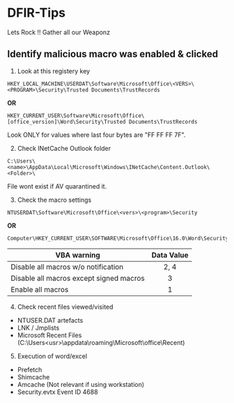 # DFIR-Tips
Lets Rock !! Gather all our Weaponz

## Identify malicious macro was enabled & clicked

1. Look at this registery key
```
HKEY_LOCAL_MACHINE\USERDAT\Software\Microsoft\Office\<VERS>\<PROGRAM>\Security\Trusted Documents\TrustRecords 
```
**OR**
```
HKEY_CURRENT_USER\Software\Microsoft\Office\[office_version]\Word\Security\Trusted Documents\TrustRecords
```
Look ONLY for values where last four bytes are "FF FF FF 7F".

2. Check INetCache Outlook folder
```
C:\Users\<name>\AppData\Local\Microsoft\Windows\INetCache\Content.Outlook\<Folder>\
```
File wont exist if AV quarantined it.

3. Check the macro settings
```
NTUSERDAT\Software\Microsoft\Office\<vers>\<program>\Security
```
**OR**
```
Computer\HKEY_CURRENT_USER\SOFTWARE\Microsoft\Office\16.0\Word\Security
```

|VBA warning | Data Value|
| ------------- |:-------------:| 
|Disable all macros w/o notification | 2, 4|
|Disable all macros except signed macros| 3|
|Enable all macros| 1|

4. Check recent files viewed/visited
+ NTUSER.DAT artefacts
+ LNK / Jmplists
+ Microsoft Recent Files (C:\Users\<usr>\appdata\roaming\Microsoft\office\Recent)

5. Execution of word/excel
+ Prefetch
+ Shimcache
+ Amcache (Not relevant if using workstation) 
+ Security.evtx Event ID 4688


